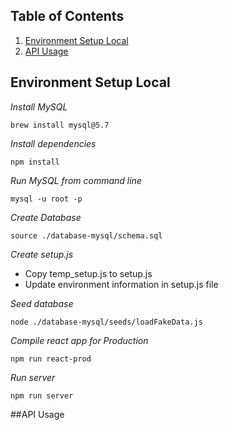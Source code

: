 
## Table of Contents

1. [Environment Setup Local](#Environment)
2. [API Usage](#API)

## Environment Setup Local

*Install MySQL*
```console
brew install mysql@5.7
```

*Install dependencies*
```console
npm install
```

*Run MySQL from command line*
```console
mysql -u root -p
```

*Create Database*
```
source ./database-mysql/schema.sql
```

*Create setup.js*
- Copy temp_setup.js to setup.js
- Update environment information in setup.js file


*Seed database*
```console
node ./database-mysql/seeds/loadFakeData.js
```

*Compile react app for Production*
```
npm run react-prod
```

*Run server*
```
npm run server
```

##API Usage







